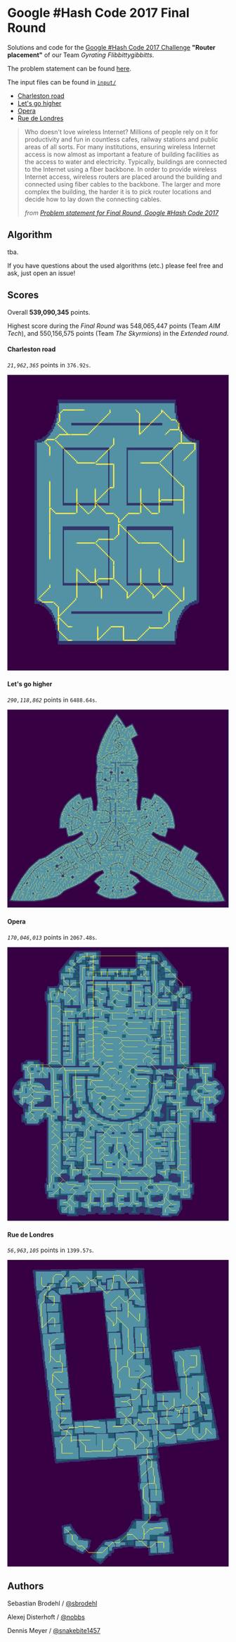 # Google \#Hash Code 2017 Final Round

Solutions and code for the [Google \#Hash Code 2017 Challenge](https://hashcode.withgoogle.com) **"Router placement"** of our Team _Gyrating Flibbittygibbitts_.

The problem statement can be found [here](hashcode2017_router_placement.pdf).

The input files can be found in [`input/`](input/)
* [Charleston road](input/charleston_road.in)
* [Let's go higher](input/lets_go_higher.in)
* [Opera](input/opera.in)
* [Rue de Londres](input/rue_de_londres.in)

> Who doesn't love wireless Internet?
> Millions of people rely on it for productivity and fun in countless cafes, railway stations and public areas of all sorts.
> For many institutions, ensuring wireless Internet access is now almost as important a feature of building facilities as the access to water and electricity.
> Typically, buildings are connected to the Internet using a fiber backbone.
> In order to provide wireless Internet access, wireless routers are placed around the building and connected using fiber cables to the backbone.
> The larger and more complex the building, the harder it is to pick router locations and decide how to lay down the connecting cables.
>
> _from [Problem statement for Final Round, Google \#Hash Code 2017](https://hashcode.withgoogle.com/past_editions.html)_


## Algorithm
tba.

If you have questions about the used algorithms (etc.) please feel free and ask, just open an issue!


## Scores
Overall **539,090,345** points.

Highest score during the _Final Round_ was 548,065,447 points (Team _AIM Tech_), and 550,156,575 points (Team _The Skyrmions_) in the _Extended round_.

#### Charleston road
_`21,962,365`_ points in `376.92s`.

![Charleston road](output/charleston_road.score.mst.png)

#### Let's go higher
_`290,118,862`_ points in `6488.64s`.

![Let's go higher](output/lets_go_higher.score.mst.png)

#### Opera
_`170,046,013`_ points in `2067.48s`.

![Opera](output/opera.score.bfs.png)

#### Rue de Londres
_`56,963,105`_ points in `1399.57s`.

![Rue de Londres](output/rue_de_londres.score.mst.png)

## Authors

Sebastian Brodehl / [@sbrodehl](https://github.com/sbrodehl)

Alexej Disterhoft / [@nobbs](https://github.com/nobbs)

Dennis Meyer / [@snakebite1457](https://github.com/snakebite1457)
